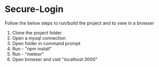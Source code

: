 # Secure-Login

Follow the below steps to run/build the project and to view in a browser

1.	Clone the project folder
2.	Open a mysql connection
3.	Open folder in command prompt
4.	Run - "npm install"
5.	Run - "meteor"
6.	Open browser and visit "localhost:3000"

